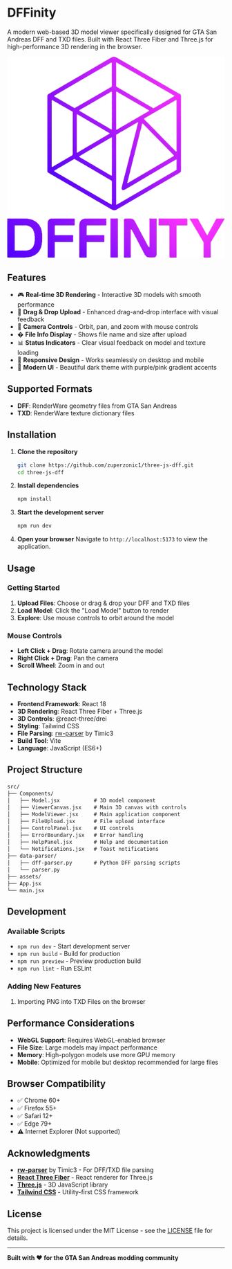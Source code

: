 # DFFinity

A modern web-based 3D model viewer specifically designed for GTA San Andreas DFF and TXD files. Built with React Three Fiber and Three.js for high-performance 3D rendering in the browser.

![DFFinity Logo](public/DFFinity-logo.png)

## Features

- 🎮 **Real-time 3D Rendering** - Interactive 3D models with smooth performance
- 📁 **Drag & Drop Upload** - Enhanced drag-and-drop interface with visual feedback
- 🎯 **Camera Controls** - Orbit, pan, and zoom with mouse controls
- � **File Info Display** - Shows file name and size after upload
- 📊 **Status Indicators** - Clear visual feedback on model and texture loading
- 📱 **Responsive Design** - Works seamlessly on desktop and mobile
- 🎨 **Modern UI** - Beautiful dark theme with purple/pink gradient accents

## Supported Formats

- **DFF**: RenderWare geometry files from GTA San Andreas
- **TXD**: RenderWare texture dictionary files



## Installation

1. **Clone the repository**
   ```bash
   git clone https://github.com/zuperzonic1/three-js-dff.git
   cd three-js-dff
   ```

2. **Install dependencies**
   ```bash
   npm install
   ```

3. **Start the development server**
   ```bash
   npm run dev
   ```

4. **Open your browser**
   Navigate to `http://localhost:5173` to view the application.

## Usage

### Getting Started

1. **Upload Files**: Choose or drag & drop your DFF and TXD files
2. **Load Model**: Click the "Load Model" button to render
3. **Explore**: Use mouse controls to orbit around the model

### Mouse Controls

- **Left Click + Drag**: Rotate camera around the model
- **Right Click + Drag**: Pan the camera
- **Scroll Wheel**: Zoom in and out



## Technology Stack

- **Frontend Framework**: React 18
- **3D Rendering**: React Three Fiber + Three.js
- **3D Controls**: @react-three/drei
- **Styling**: Tailwind CSS
- **File Parsing**: [rw-parser](https://github.com/Timic3/rw-parser) by Timic3
- **Build Tool**: Vite
- **Language**: JavaScript (ES6+)

## Project Structure

```
src/
├── Components/
│   ├── Model.jsx           # 3D model component
│   ├── ViewerCanvas.jsx    # Main 3D canvas with controls
│   ├── ModelViewer.jsx     # Main application component
│   ├── FileUpload.jsx      # File upload interface
│   ├── ControlPanel.jsx    # UI controls
│   ├── ErrorBoundary.jsx   # Error handling
│   ├── HelpPanel.jsx       # Help and documentation
│   └── Notifications.jsx   # Toast notifications
├── data-parser/
│   ├── dff-parser.py       # Python DFF parsing scripts
│   └── parser.py
├── assets/
├── App.jsx
└── main.jsx
```

## Development

### Available Scripts

- `npm run dev` - Start development server
- `npm run build` - Build for production
- `npm run preview` - Preview production build
- `npm run lint` - Run ESLint

### Adding New Features

1. Importing PNG into TXD Files on the browser

## Performance Considerations

- **WebGL Support**: Requires WebGL-enabled browser
- **File Size**: Large models may impact performance
- **Memory**: High-polygon models use more GPU memory
- **Mobile**: Optimized for mobile but desktop recommended for large files

## Browser Compatibility

- ✅ Chrome 60+
- ✅ Firefox 55+
- ✅ Safari 12+
- ✅ Edge 79+
- ⚠️ Internet Explorer (Not supported)


## Acknowledgments

- **[rw-parser](https://github.com/Timic3/rw-parser)** by Timic3 - For DFF/TXD file parsing
- **[React Three Fiber](https://github.com/pmndrs/react-three-fiber)** - React renderer for Three.js
- **[Three.js](https://threejs.org/)** - 3D JavaScript library
- **[Tailwind CSS](https://tailwindcss.com/)** - Utility-first CSS framework

## License

This project is licensed under the MIT License - see the [LICENSE](LICENSE) file for details.

---

**Built with ❤️ for the GTA San Andreas modding community**
